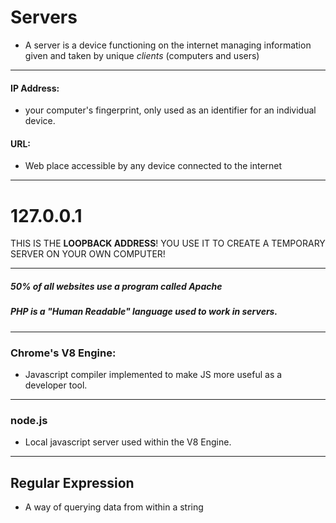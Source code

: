 # Servers

- A server is a device functioning on the internet managing information given and taken by unique *clients* (computers and users)

<hr>

#### IP Address:
- your computer's fingerprint, only used as an identifier for an individual device.

#### URL:
- Web place accessible by any device connected to the internet

<hr>

# 127.0.0.1
THIS IS THE <b>LOOPBACK ADDRESS</b>! YOU USE IT TO CREATE A TEMPORARY SERVER ON YOUR OWN COMPUTER!

<hr>

##### 50% of all websites use a program called *Apache*

##### PHP is a "Human Readable" language used to work in servers.

<hr>

### Chrome's V8 Engine:
- Javascript compiler implemented to make JS more useful as a developer tool.

<hr>

### node.js
- Local javascript server used within the V8 Engine.

<hr>

## Regular Expression
- A way of querying data from within a string

